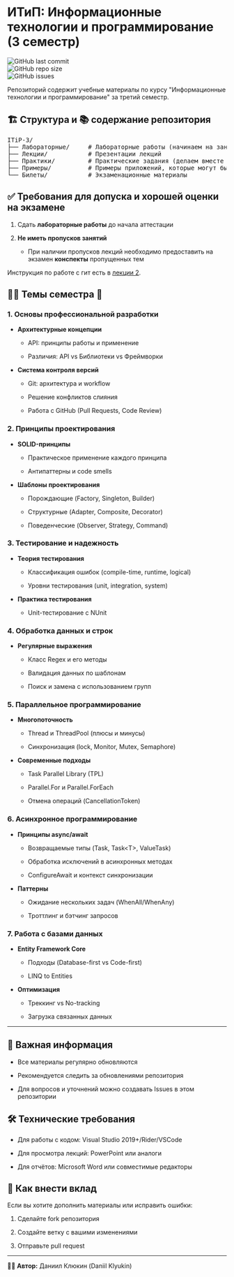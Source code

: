 <h1>ИТиП: Информационные технологии и программирование (3 семестр)</h1>
<p>
 <img src="https://img.shields.io/github/last-commit/DaniilKlyukin/ITiP-3" alt="GitHub last commit"><br>
 <img src="https://img.shields.io/github/repo-size/DaniilKlyukin/ITiP-3" alt="GitHub repo size"><br>
 <img src="https://img.shields.io/github/issues/DaniilKlyukin/ITiP-3" alt="GitHub issues">
</p>
 
<p>Репозиторий содержит учебные материалы по курсу "Информационные технологии и программирование" за третий семестр.</p>

<h2>🏗️ Структура и 📚 содержание репозитория</h2>
<div class="md-code-block md-code-block-dark">
<pre>ITiP-3/
├── Лабораторные/     # Лабораторные работы (начинаем на занятии и доделываем дома)
├── Лекции/           # Презентации лекций
├── Практики/         # Практические задания (делаем вместе на занятии, если пропустили - делаем дома)
├── Примеры/          # Примеры приложений, которые могут быть полезны при выполнении ЛР и ПР
└── Билеты/           # Экзаменационные материалы</pre>
</div>

<h2>✅ Требования для допуска и хорошей оценки на экзамене</h2>
<ol start="1">
 <li><p>Сдать <strong>лабораторные работы</strong> до начала аттестации</p></li>
 <li><p><strong>Не иметь пропусков занятий</strong></p>
  <ul>
   <li><p>При наличии пропусков лекций необходимо предоставить на экзамен <strong>конспекты</strong> пропущенных тем</p></li>
  </ul>
 </li>
</ol>

Инструкция по работе с гит есть в [лекции 2](https://github.com/DaniilKlyukin/ITiP-3/blob/master/%D0%9B%D0%B5%D0%BA%D1%86%D0%B8%D0%B8/%D0%98%D0%A2%D0%B8%D0%9F%203%20%D0%BB%D0%B5%D0%BA%202.pptx).

<h2>👨‍🏫 Темы семестра 🚀</h2>
<h3>1. Основы профессиональной разработки</h3>
<ul>
	<li>
		<p>
			<strong>Архитектурные концепции</strong>
		</p>
		<ul>
			<li>
				<p>API: принципы работы и применение</p>
			</li>
			<li>
				<p>Различия: API vs Библиотеки vs Фреймворки</p>
			</li>
		</ul>
	</li>
	<li>
		<p>
			<strong>Система контроля версий</strong>
		</p>
		<ul>
			<li>
				<p>Git: архитектура и workflow</p>
			</li>
			<li>
				<p>Решение конфликтов слияния</p>
			</li>
			<li>
				<p>Работа с GitHub (Pull Requests, Code Review)</p>
			</li>
		</ul>
	</li>
</ul>
<h3>2. Принципы проектирования</h3>
<ul>
	<li>
		<p>
			<strong>SOLID-принципы</strong>
		</p>
		<ul>
			<li>
				<p>Практическое применение каждого принципа</p>
			</li>
			<li>
				<p>Антипаттерны и code smells</p>
			</li>
		</ul>
	</li>
	<li>
		<p>
			<strong>Шаблоны проектирования</strong>
		</p>
		<ul>
			<li>
				<p>Порождающие (Factory, Singleton, Builder)</p>
			</li>
			<li>
				<p>Структурные (Adapter, Composite, Decorator)</p>
			</li>
			<li>
				<p>Поведенческие (Observer, Strategy, Command)</p>
			</li>
		</ul>
	</li>
</ul>
<h3>3. Тестирование и надежность</h3>
<ul>
	<li>
		<p>
			<strong>Теория тестирования</strong>
		</p>
		<ul>
			<li>
				<p>Классификация ошибок (compile-time, runtime, logical)</p>
			</li>
			<li>
				<p>Уровни тестирования (unit, integration, system)</p>
			</li>
		</ul>
	</li>
	<li>
		<p>
			<strong>Практика тестирования</strong>
		</p>
		<ul>
			<li>
				<p>Unit-тестирование с NUnit</p>
			</li>
		</ul>
	</li>
</ul>
<h3>4. Обработка данных и строк</h3>
<ul>
	<li>
		<p>
			<strong>Регулярные выражения</strong>
		</p>
		<ul>
			<li>
				<p>Класс Regex и его методы</p>
			</li>
			<li>
				<p>Валидация данных по шаблонам</p>
			</li>
			<li>
				<p>Поиск и замена с использованием групп</p>
			</li>
		</ul>
	</li>
</ul>
<h3>5. Параллельное программирование</h3>
<ul>
	<li>
		<p>
			<strong>Многопоточность</strong>
		</p>
		<ul>
			<li>
				<p>Thread и ThreadPool (плюсы и минусы)</p>
			</li>
			<li>
				<p>Синхронизация (lock, Monitor, Mutex, Semaphore)</p>
			</li>
		</ul>
	</li>
	<li>
		<p>
			<strong>Современные подходы</strong>
		</p>
		<ul>
			<li>
				<p>Task Parallel Library (TPL)</p>
			</li>
			<li>
				<p>Parallel.For и Parallel.ForEach</p>
			</li>
			<li>
				<p>Отмена операций (CancellationToken)</p>
			</li>
		</ul>
	</li>
</ul>
<h3>6. Асинхронное программирование</h3>
<ul>
	<li>
		<p>
			<strong>Принципы async/await</strong>
		</p>
		<ul>
			<li>
				<p>Возвращаемые типы (Task, Task<span class="ds-markdown-html">&lt;T&gt;</span>, ValueTask)</p>
			</li>
			<li>
				<p>Обработка исключений в асинхронных методах</p>
			</li>
			<li>
				<p>ConfigureAwait и контекст синхронизации</p>
			</li>
		</ul>
	</li>
	<li>
		<p>
			<strong>Паттерны</strong>
		</p>
		<ul>
			<li>
				<p>Ожидание нескольких задач (WhenAll/WhenAny)</p>
			</li>
			<li>
				<p>Троттлинг и бэтчинг запросов</p>
			</li>
		</ul>
	</li>
</ul>
<h3>7. Работа с базами данных</h3>
<ul>
	<li>
		<p>
			<strong>Entity Framework Core</strong>
		</p>
		<ul>
			<li>
				<p>Подходы (Database-first vs Code-first)</p>
			</li>
			<li>
				<p>LINQ to Entities</p>
			</li>
		</ul>
	</li>
	<li>
		<p>
			<strong>Оптимизация</strong>
		</p>
		<ul>
			<li>
				<p>Треккинг vs No-tracking</p>
			</li>
			<li>
				<p>Загрузка связанных данных</p>
			</li>
		</ul>
	</li>
</ul>		
<hr>

<h2>📌 Важная информация</h2>
<ul>
 <li><p>Все материалы регулярно обновляются</p></li>
 <li><p>Рекомендуется следить за обновлениями репозитория</p></li>
 <li><p>Для вопросов и уточнений можно создавать Issues в этом репозитории</p></li>
</ul>

<h2>🛠 Технические требования</h2>
 <ul>
  <li><p>Для работы с кодом: Visual Studio 2019+/Rider/VSCode</p></li>
  <li><p>Для просмотра лекций: PowerPoint или аналоги</p></li>
  <li><p>Для отчётов: Microsoft Word или совместимые редакторы</p></li>
 </ul>
 
<h2>🤝 Как внести вклад</h2>
<p>Если вы хотите дополнить материалы или исправить ошибки:</p>
<ol start="1"><li><p>Сделайте fork репозитория</p></li>
 <li><p>Создайте ветку с вашими изменениями</p></li>
 <li><p>Отправьте pull request</p></li>
</ol>
<hr>
<p>👨‍💻 <strong>Автор:</strong> Даниил Клюкин (Daniil Klyukin)</p>
